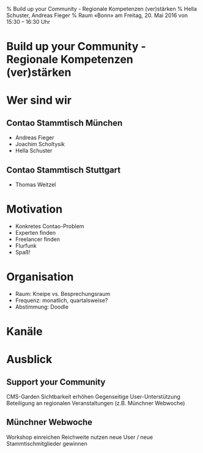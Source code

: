 % Build up your Community - Regionale Kompetenzen (ver)stärken
% Hella Schuster, Andreas Fieger 
% Raum «Bonn» am Freitag, 20. Mai 2016 von 15:30 – 16:30 Uhr


# Build up your Community - Regionale Kompetenzen (ver)stärken

<!-- Modifiziertes Styling (für alle Seiten) -->
<!-- Code auf der ersten Folie, sonst wird eine leere Folie erzeugt -->
<style>
.reveal h1 { font-size: 2em; }
.reveal h1 , .reveal h2 , .reveal h3 { text-transform: none; }
.reveal pre { width: 100%; }
.reveal pre code { font-size: .75em; }
code { background-color: inherit; /*#ccc;*/ }
</style>


  
# Wer sind wir

## Contao Stammtisch München
   
- Andreas Fieger
- Joachim Scholtysik
- Hella Schuster
   
## Contao Stammtisch Stuttgart
   
- Thomas Weitzel

# Motivation
  
- Konkretes Contao-Problem
- Experten finden
- Freelancer finden
- Flurfunk
- Spaß!

# Organisation
  
- Raum: Kneipe vs. Besprechungsraum
- Frequenz: monatlich, quartalsweise?
- Abstimmung: Doodle

# Kanäle

# Ausblick

## Support your Community
   
   CMS-Garden
   Sichtbarkeit erhöhen
   Gegenseitige User-Unterstützung
   Beteiligung an regionalen Veranstaltungen (z.B. Münchner Webwoche)
   
## Münchner Webwoche
   
   Workshop einreichen
   Reichweite nutzen
   neue User / neue Stammtischmitglieder gewinnen
   
   

